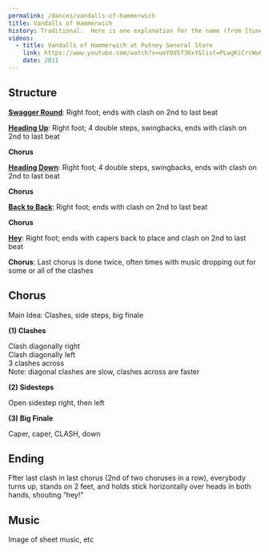 ```yaml
---
permalink: /dances/vandalls-of-hammerwich
title: Vandalls of Hammerwich
history: Traditional.  Here is one explanation for the name (from [tunearch.org](https://tunearch.org/wiki/Annotation:Vandalls_of_Hammerwich_(1))): Hammerwich is a nearby village, situated on a hill about three miles south-west of Lichfield once served by both canal and railway. The name ‘Hammerwich’ means a place by a hill from the Anglo-Saxon words ‘wic’ meaning ‘place’ and hammer meaning ‘hill’ [1] In the Domesday Book of 1086 it was called Humeruuich. Local lore gives that the dance refers to an incident in the early middle Ages when some of the Hammerwich inhabitants set fire to woods in Cannock Forest, an event mentioned in the Staffordshire Pleas of the Forest (14th, Jan., 1262): "...a certain heath was burnt by the vills of Hamerwich, to the injury of the King's game..."
videos:
  - title: Vandalls of Hammerwich at Putney General Store
    link: https://www.youtube.com/watch?v=uoYOd5f3KxY&list=PLwgKiCrcWuOZdjakry8xtHlkLF5fcZ8SC&index=5
    date: 2011
---
```


## Structure

**[Swagger Round](/figures#swagger-round)**:
Right foot; ends with clash on 2nd to last beat

**[Heading Up](/figures#heading-up)**:
Right foot; 4 double steps, swingbacks, ends with clash on 2nd to last beat

**Chorus**

**[Heading Down](/figures#heading-down)**:
Right foot; 4 double steps, swingbacks, ends with clash on 2nd to last beat

**Chorus**

**[Back to Back](/figures#back-to-back)**:
Right foot; ends with clash on 2nd to last beat

**Chorus**

**[Hey](/figures#hey)**:
Right foot; ends with capers back to place and clash on 2nd to last beat

**Chorus**:
Last chorus is done twice, often times with music dropping out for some or all of the clashes

## Chorus

Main Idea: Clashes, side steps, big finale

**(1) Clashes**

Clash diagonally right<br>
Clash diagonally left<br>
3 clashes across<br>
Note: diagonal clashes are slow, clashes across are faster

**(2) Sidesteps**

Open sidestep right, then left

**(3) Big Finale**

Caper, caper, CLASH, down


## Ending

Ffter last clash in last chorus (2nd of two choruses in a row), everybody turns up, stands on 2 feet, and holds stick horizontally over heads in both hands, shouting “hey!”

## Music
Image of sheet music, etc
